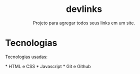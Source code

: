 <h1 align="center"> devlinks </h1>

<p align="center"> Projeto para agregar todos seus links em um site. </p>

# Tecnologias
<p>Tecnologias usadas:</p>
* HTML e CSS
* Javascript
* Git e Github